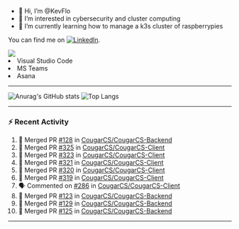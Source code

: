 - 👋 Hi, I’m @KevFlo
- 👀 I’m interested in cybersecurity and cluster computing
- 🌱 I’m currently learning how to manage a k3s cluster of raspberrypies


You can find me on [![LinkedIn][3.2]][3].

<!-- Icons -->

[3.2]: https://i.imgur.com/IwuydvD.png (LinkedIn icon without padding)

<!-- Links to your social media accounts -->

[3]: https://www.linkedin.com/in/flores-kevin/


<a>
    <img src="https://img.shields.io/badge/-Commonly%20Used%20Tools-lightgrey ">
    <li>Visual Studio Code</li> <li>MS Teams</li> <li>Asana</li>
</a>



---

![Anurag's GitHub stats](https://github-readme-stats-kevflo.vercel.app/api?username=KevFlo&count_private=true&hide=stars&show_icons=true&theme=nord)
![Top Langs](https://github-readme-stats-kevflo.vercel.app/api/top-langs/?username=KevFlo&langs_count=5&show_icons=true&theme=nord)

---

### :zap: Recent Activity

<!--START_SECTION:activity-->
1. 🎉 Merged PR [#128](https://github.com/CougarCS/CougarCS-Backend/pull/128) in [CougarCS/CougarCS-Backend](https://github.com/CougarCS/CougarCS-Backend)
2. 🎉 Merged PR [#325](https://github.com/CougarCS/CougarCS-Client/pull/325) in [CougarCS/CougarCS-Client](https://github.com/CougarCS/CougarCS-Client)
3. 🎉 Merged PR [#323](https://github.com/CougarCS/CougarCS-Client/pull/323) in [CougarCS/CougarCS-Client](https://github.com/CougarCS/CougarCS-Client)
4. 🎉 Merged PR [#321](https://github.com/CougarCS/CougarCS-Client/pull/321) in [CougarCS/CougarCS-Client](https://github.com/CougarCS/CougarCS-Client)
5. 🎉 Merged PR [#320](https://github.com/CougarCS/CougarCS-Client/pull/320) in [CougarCS/CougarCS-Client](https://github.com/CougarCS/CougarCS-Client)
6. 🎉 Merged PR [#319](https://github.com/CougarCS/CougarCS-Client/pull/319) in [CougarCS/CougarCS-Client](https://github.com/CougarCS/CougarCS-Client)
7. 🗣 Commented on [#286](https://github.com/CougarCS/CougarCS-Client/issues/286) in [CougarCS/CougarCS-Client](https://github.com/CougarCS/CougarCS-Client)
8. 🎉 Merged PR [#123](https://github.com/CougarCS/CougarCS-Backend/pull/123) in [CougarCS/CougarCS-Backend](https://github.com/CougarCS/CougarCS-Backend)
9. 🎉 Merged PR [#129](https://github.com/CougarCS/CougarCS-Backend/pull/129) in [CougarCS/CougarCS-Backend](https://github.com/CougarCS/CougarCS-Backend)
10. 🎉 Merged PR [#125](https://github.com/CougarCS/CougarCS-Backend/pull/125) in [CougarCS/CougarCS-Backend](https://github.com/CougarCS/CougarCS-Backend)
<!--END_SECTION:activity-->

---
<!---
KevFlo/KevFlo is a ✨ special ✨ repository because its `README.md` (this file) appears on your GitHub profile.
You can click the Preview link to take a look at your changes.
--->
